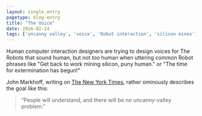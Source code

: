 ```yaml
---
layout: single_entry
pagetype: blog-entry
title: "The Voice"
date: 2016-02-14
tags: ['uncanny valley', 'voice', 'Robot interaction', 'silicon mines']
---  
```

Human computer interaction designers are trying to design voices for The Robots that sound human, but not _too_ human when uttering common Robot phrases like "Get back to work mining silicon, puny human." or "The time for extermination has begun!"

John Markhoff, writing on [The New York Times][1], rather ominously describes the goal like this:

 >“People will understand, and there will be no uncanny-valley problem.”


[1]:http://www.nytimes.com/2016/02/15/technology/creating-a-computer-voice-that-people-like.html
